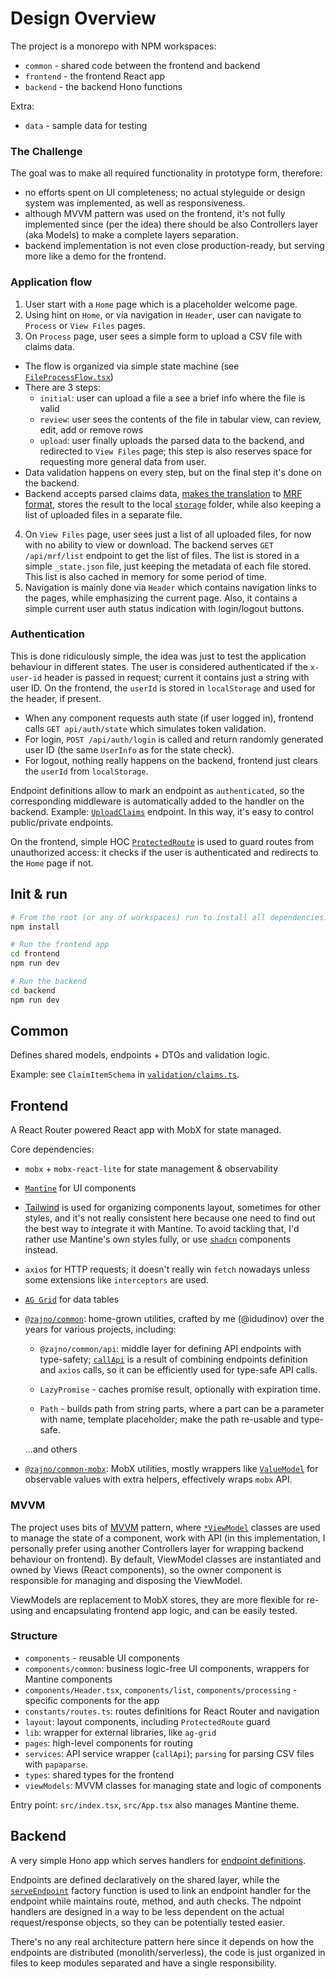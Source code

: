 # Design Overview

The project is a monorepo with NPM workspaces:

  - `common` - shared code between the frontend and backend
  - `frontend` - the frontend React app
  - `backend` - the backend Hono functions

Extra:
  - `data` - sample data for testing

### The Challenge

The goal was to make all required functionality in prototype form, therefore:

 - no efforts spent on UI completeness; no actual styleguide or design system was implemented, as well as responsiveness.
 - although MVVM pattern was used on the frontend, it's not fully implemented since (per the idea) there should be also Controllers layer (aka Models) to make a complete layers separation.
 - backend implementation is not even close production-ready, but serving more like a demo for the frontend.

### Application flow

1. User start with a `Home` page which is a placeholder welcome page.
2. Using hint on `Home`, or via navigation in `Header`, user can navigate to `Process` or `View Files` pages.
3. On `Process` page, user sees a simple form to upload a CSV file with claims data.
  - The flow is organized via simple state machine (see [`FileProcessFlow.tsx`](./frontend/src/components/processing/FileProcessFlow.tsx))
  - There are 3 steps:
    - `initial`: user can upload a file a see a brief info where the file is valid
    - `review`: user sees the contents of the file in tabular view, can review, edit, add or remove rows
    - `upload`: user finally uploads the parsed data to the backend, and redirected to `View Files` page; this step is also reserves space for requesting more general data from user.
  - Data validation happens on every step, but on the final step it's done on the backend.
  - Backend accepts parsed claims data, [makes the translation](./backend/src/services/mrf/index.ts) to [MRF format](https://github.com/CMSgov/price-transparency-guide/tree/master/schemas/allowed-amounts), stores the result to the local [`storage`](./backend/storage) folder, while also keeping a list of uploaded files in a separate file.
4. On `View Files` page, user sees just a list of all uploaded files, for now with no ability to view or download. The backend serves `GET /api/mrf/list` endpoint to get the list of files. The list is stored in a simple `_state.json` file, just keeping the metadata of each file stored. This list is also cached in memory for some period of time.
5. Navigation is mainly done via `Header` which contains navigation links to the pages, while emphasizing the current page. Also, it contains a simple current user auth status indication with login/logout buttons.

### Authentication

This is done ridiculously simple, the idea was just to test the application behaviour in different states. The user is considered authenticated if the `x-user-id` header is passed in request; current it contains just a string with user ID. On the frontend, the `userId` is stored in `localStorage` and used for the header, if present.

 - When any component requests auth state (if user logged in), frontend calls `GET api/auth/state` which simulates token validation.
 - For login, `POST /api/auth/login` is called and return randomly generated user ID (the same `UserInfo` as for the state check).
 - For logout, nothing really happens on the backend, frontend just clears the `userId` from `localStorage`.

Endpoint definitions allow to mark an endpoint as `authenticated`, so the corresponding middleware is automatically added to the handler on the backend. Example: [`UploadClaims`](./common/api/endpoints/claims.ts) endpoint. In this way, it's easy to control public/private endpoints.

On the frontend, simple HOC [`ProtectedRoute`](./frontend/src/layout/ProtectedRoute.tsx) is used to guard routes from unauthorized access: it checks if the user is authenticated and redirects to the `Home` page if not.

## Init & run

```bash
# From the root (or any of workspaces) run to install all dependencies:
npm install
```

```bash
# Run the frontend app
cd frontend
npm run dev
```

```bash
# Run the backend
cd backend
npm run dev
```

## Common

Defines shared models, endpoints + DTOs and validation logic.

Example: see `ClaimItemSchema` in [`validation/claims.ts`](./common/validation/claims.ts).

## Frontend

A React Router powered React app with MobX for state managed.

Core dependencies:
 - `mobx` + `mobx-react-lite` for state management & observability
 - [`Mantine`](https://mantine.dev/) for UI components
 - [Tailwind](https://tailwindcss.com/) is used for organizing components layout, sometimes for other styles, and it's not really consistent here because one need to find out the best way to integrate it with Mantine. To avoid tackling that, I'd rather use Mantine's own styles fully, or use [`shadcn`](https://ui.shadcn.com/) components instead.
 - `axios` for HTTP requests; it doesn't really win `fetch` nowadays unless some extensions like `interceptors` are used.
 - [`AG Grid`](https://www.ag-grid.com/) for data tables
 - [`@zajno/common`](hhttps://github.com/Zajno/common-utils/tree/main/packages/common): home-grown utilities, crafted by me (@idudinov) over the years for various projects, including:
    - `@zajno/common/api`: middle layer for defining API endpoints with type-safety; [`callApi`](./frontend/src/services/api.ts) is a result of combining endpoints definition and `axios` calls, so it can be efficiently used for type-safe API calls.

    - `LazyPromise` - caches promise result, optionally with expiration time.
    - `Path` - builds path from string parts, where a part can be a parameter with name, template placeholder; make the path re-usable and type-safe.

    ...and others
  - [`@zajno/common-mobx`](https://github.com/Zajno/common-utils/tree/main/packages/common-mobx): MobX utilities, mostly wrappers like [`ValueModel`](https://github.com/Zajno/common-utils/blob/main/packages/common-mobx/src/viewModels/ValueModel.ts) for observable values with extra helpers, effectively wraps `mobx` API.

### MVVM

The project uses bits of [MVVM](https://en.wikipedia.org/wiki/Model%E2%80%93view%E2%80%93viewmodel) pattern, where [`*ViewModel`](./frontend/src/viewModels) classes are used to manage the state of a component, work with API (in this implementation, I personally prefer using another Controllers layer for wrapping backend behaviour on frontend). By default, ViewModel classes are instantiated and owned by Views (React components), so the owner component is responsible for managing and disposing the ViewModel.

ViewModels are replacement to MobX stores, they are more flexible for re-using and encapsulating frontend app logic, and can be easily tested.

### Structure

 - `components` - reusable UI components
  - `components/common`: business logic-free UI components, wrappers for Mantine components
  - `components/Header.tsx`, `components/list`, `components/processing` - specific components for the app
 - `constants/routes.ts`: routes definitions for React Router and navigation
 - `layout`: layout components, including `ProtectedRoute` guard
 - `lib`: wrapper for external libraries, like `ag-grid`
 - `pages`: high-level components for routing
 - `services`: API service wrapper (`callApi`); `parsing` for parsing CSV files with `papaparse`.
 - `types`: shared types for the frontend
 - `viewModels`: MVVM classes for managing state and logic of components

Entry point: `src/index.tsx`, `src/App.tsx` also manages Mantine theme.

## Backend

A very simple Hono app which serves handlers for [endpoint definitions](./common/api/endpoints/index.ts).

Endpoints are defined declaratively on the shared layer, while the [`serveEndpoint`](./backend/src/utils/endpoint.ts) factory function is used to link an endpoint handler for the endpoint while maintains route, method, and auth checks. The ndpoint handlers are designed in a way to be less dependent on the actual request/response objects, so they can be potentially tested easier.

There's no any real architecture pattern here since it depends on how the endpoints are distributed (monolith/serverless), the code is just organized in files to keep modules separated and have a single responsibility.
